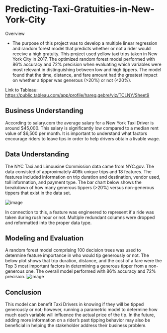# Predicting-Taxi-Gratuities-in-New-York-City
Overview 

* The purpose of this project was to develop a multiple linear regression and random forest model that predicts whether or not a rider would receive a high gratuity. This project used yellow taxi trips taken in New York City in 2017. The optimized random forest model performed with 86% accuracy and 72% precision when evaluating which variables were most relevant in distinguishing between low and high tippers. The model found that the time, distance, and fare amount had the greatest impact on whether a tipper was generous (>20%) or not (<20%).
  

Link to Tableau: https://public.tableau.com/app/profile/hareg.gebre/viz/TCLNY/Sheet9

## Business Understanding 
According to salary.com the average salary for a New York Taxi Driver is around $45,000. This salary is significantly low compared to a median rent value of $6,500 per month. It is important to understand what factors encourage riders to leave tips in order to help drivers obtain a livable wage. 

## Data Understanding
The NYC Taxi and Limousine Commission data came from 
NYC.gov. The data consisted of approximately 408k unique trips and 18 features. The features included information on trip duration and destination, vendor used, toll information, and payment type. The bar chart below shows the breakdown of how many generous tippers (>20%) versus non-generous tippers that exist in the data set.

![image](https://github.com/user-attachments/assets/e0738845-4e13-43c0-917c-8b087aeda60b)

In connection to this, a feature was engineered to represent if a ride was taken during rush hour or not. Multiple redundant columns were dropped and reformatted into the proper data type.

## Modeling and Evaluation 
A random forest model comprising 100 decision trees was used to determine feature importance in who would tip generously or not. The below plot shows that trip duration, distance, and the cost of a fare were the Top 3 most important factors in determining a generous tipper from a non-generous one. The overall model performed with 86% accuracy and 72% precision. 
![image](https://github.com/user-attachments/assets/c6ef3944-5391-4ad9-8fcf-5a92ba265c60)

## Conclusion
This model can benefit Taxi Drivers in knowing if they will be tipped generously or not; however, running a parametric model to determine how much each variable will influence the actual price of the tip. In the future, adding more information on a rider’s past tipping behavior may also be beneficial in helping the stakeholder address their business problem.
